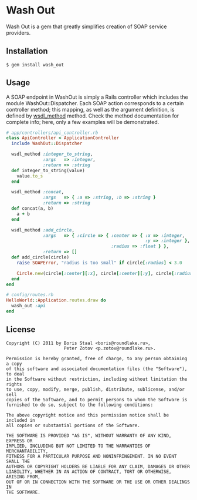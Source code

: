 Wash Out
========

Wash Out is a gem that greatly simplifies creation of SOAP service providers.

Installation
------------

    $ gem install wash_out

Usage
-----

A SOAP endpoint in WashOut is simply a Rails controller which includes the module WashOut::Dispatcher. Each SOAP
action corresponds to a certain controller method; this mapping, as well as the argument definition, is defined
by [wsdl_method][] method. Check the method documentation for complete info; here,
only a few examples will be demonstrated.

  [wsdl_method]: #

```ruby
# app/controllers/api_controller.rb
class ApiController < ApplicationController
  include WashOut::Dispatcher

  wsdl_method :integer_to_string,
              :args   => :integer,
              :return => :string
  def integer_to_string(value)
    value.to_s
  end

  wsdl_method :concat,
              :args   => { :a => :string, :b => :string }
              :return => :string
  def concat(a, b)
    a + b
  end

  wsdl_method :add_circle,
              :args   => { :circle => { :center => { :x => :integer,
                                                     :y => :integer },
                                        :radius => :float } },
              :return => []
  def add_circle(circle)
    raise SOAPError, "radius is too small" if circle[:radius] < 3.0

    Circle.new(circle[:center][:x], circle[:center][:y], circle[:radius])
  end
end
```

```ruby
# config/routes.rb
HelloWorld::Application.routes.draw do
  wash_out :api
end
```

License
-------

    Copyright (C) 2011 by Boris Staal <boris@roundlake.ru>,
                          Peter Zotov <p.zotov@roundlake.ru>.

    Permission is hereby granted, free of charge, to any person obtaining a copy
    of this software and associated documentation files (the "Software"), to deal
    in the Software without restriction, including without limitation the rights
    to use, copy, modify, merge, publish, distribute, sublicense, and/or sell
    copies of the Software, and to permit persons to whom the Software is
    furnished to do so, subject to the following conditions:

    The above copyright notice and this permission notice shall be included in
    all copies or substantial portions of the Software.

    THE SOFTWARE IS PROVIDED "AS IS", WITHOUT WARRANTY OF ANY KIND, EXPRESS OR
    IMPLIED, INCLUDING BUT NOT LIMITED TO THE WARRANTIES OF MERCHANTABILITY,
    FITNESS FOR A PARTICULAR PURPOSE AND NONINFRINGEMENT. IN NO EVENT SHALL THE
    AUTHORS OR COPYRIGHT HOLDERS BE LIABLE FOR ANY CLAIM, DAMAGES OR OTHER
    LIABILITY, WHETHER IN AN ACTION OF CONTRACT, TORT OR OTHERWISE, ARISING FROM,
    OUT OF OR IN CONNECTION WITH THE SOFTWARE OR THE USE OR OTHER DEALINGS IN
    THE SOFTWARE.
